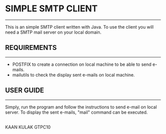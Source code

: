 <h1>SIMPLE SMTP CLIENT</h1>
<hr>
<p>This is an simple SMTP client written with Java. To use the client you will need a SMTP mail server on your local domain.</p>
<h2>REQUIREMENTS</h2>
<hr>
<ul>
    <li>POSTFIX to create a connection on local machine to be able to send e-mails.</li>
    <li>mailutils to check the display sent e-mails on local machine.</li>
</ul>
<h2>USER GUIDE</h2>
<hr>
<p>Simply, run the program and follow the instructions to send e-mail on local server. To display the sent e-mails, "mail" command can be executed.</p>
<br>
<footer>KAAN KULAK GTPC10</footer>
